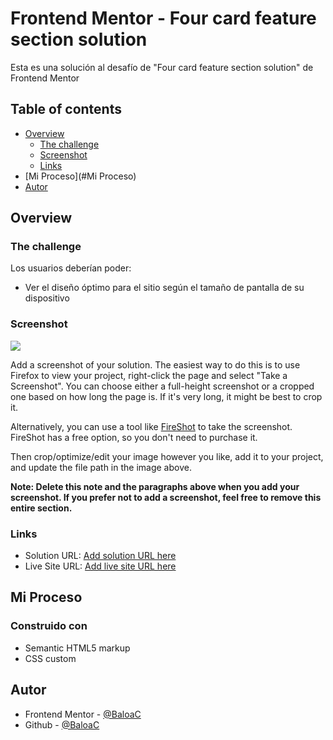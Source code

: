 # Frontend Mentor - Four card feature section solution

Esta es una solución al desafío de "Four card feature section solution" de Frontend Mentor

## Table of contents

- [Overview](#overview)
  - [The challenge](#the-challenge)
  - [Screenshot](#screenshot)
  - [Links](#links)
- [Mi Proceso](#Mi Proceso)
- [Autor](#autor)

## Overview

### The challenge

Los usuarios deberían poder:

- Ver el diseño óptimo para el sitio según el tamaño de pantalla de su dispositivo

### Screenshot

![](./screenshot.jpg)

Add a screenshot of your solution. The easiest way to do this is to use Firefox to view your project, right-click the page and select "Take a Screenshot". You can choose either a full-height screenshot or a cropped one based on how long the page is. If it's very long, it might be best to crop it.

Alternatively, you can use a tool like [FireShot](https://getfireshot.com/) to take the screenshot. FireShot has a free option, so you don't need to purchase it. 

Then crop/optimize/edit your image however you like, add it to your project, and update the file path in the image above.

**Note: Delete this note and the paragraphs above when you add your screenshot. If you prefer not to add a screenshot, feel free to remove this entire section.**

### Links

- Solution URL: [Add solution URL here](https://your-solution-url.com)
- Live Site URL: [Add live site URL here](https://your-live-site-url.com)

## Mi Proceso

### Construido con

- Semantic HTML5 markup
- CSS custom

## Autor

- Frontend Mentor - [@BaloaC](https://www.frontendmentor.io/profile/BaloaC)
- Github - [@BaloaC](https://github.com/BaloaC)